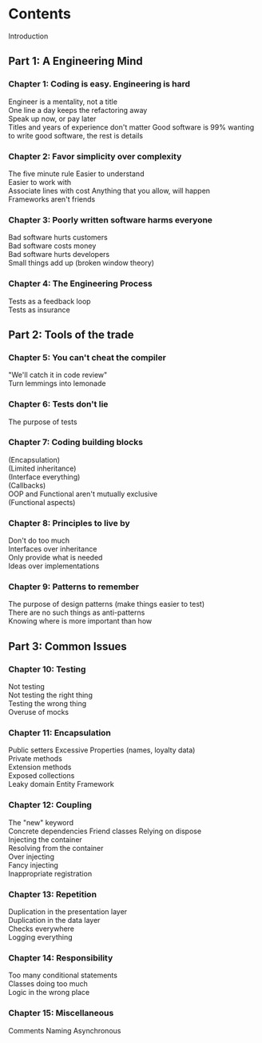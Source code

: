 # Contents

Introduction

## Part 1: A Engineering Mind

### Chapter 1: Coding is easy. Engineering is hard

Engineer is a mentality, not a title  
One line a day keeps the refactoring away  
Speak up now, or pay later  
Titles and years of experience don't matter
Good software is 99% wanting to write good software, the rest is details  

### Chapter 2: Favor simplicity over complexity

The five minute rule
Easier to understand  
Easier to work with  
Associate lines with cost
Anything that you allow, will happen  
Frameworks aren't friends  

### Chapter 3: Poorly written software harms everyone

Bad software hurts customers  
Bad software costs money  
Bad software hurts developers  
Small things add up (broken window theory)  

### Chapter 4: The Engineering Process

Tests as a feedback loop  
Tests as insurance  

## Part 2: Tools of the trade

### Chapter 5: You can't cheat the compiler

"We'll catch it in code review"  
Turn lemmings into lemonade  

### Chapter 6: Tests don't lie

The purpose of tests  

### Chapter 7: Coding building blocks

(Encapsulation)  
(Limited inheritance)  
(Interface everything)  
(Callbacks)  
OOP and Functional aren't mutually exclusive  
(Functional aspects)  

### Chapter 8: Principles to live by

Don't do too much  
Interfaces over inheritance  
Only provide what is needed  
Ideas over implementations  

### Chapter 9: Patterns to remember

The purpose of design patterns (make things easier to test)  
There are no such things as anti-patterns  
Knowing where is more important than how  

## Part 3: Common Issues

### Chapter 10: Testing

Not testing  
Not testing the right thing  
Testing the wrong thing  
Overuse of mocks  

### Chapter 11: Encapsulation

Public setters
Excessive Properties (names, loyalty data)  
Private methods  
Extension methods  
Exposed collections  
Leaky domain
Entity Framework  

### Chapter 12: Coupling

The "new" keyword  
Concrete dependencies
Friend classes
Relying on dispose  
Injecting the container  
Resolving from the container  
Over injecting  
Fancy injecting  
Inappropriate registration

### Chapter 13: Repetition

Duplication in the presentation layer  
Duplication in the data layer  
Checks everywhere  
Logging everything

### Chapter 14: Responsibility

Too many conditional statements  
Classes doing too much  
Logic in the wrong place

### Chapter 15: Miscellaneous

Comments
Naming
Asynchronous
